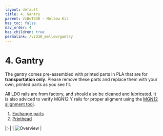 ```yaml
---
layout: default
title: 4. Gantry
parent: VzBoT330 - Mellow Kit
has_toc: false
nav_order: 4
has_children: true
permalink: /vz330_mellow/gantry
---
```


# 4. Gantry

The gantry comes pre-assembled with printed parts in PLA that are for **transportation only**. Please remove these parts and replace them with your own, printed parts as you see fit.

All LDO rails are from factory, and should also be cleaned and lubricated. It is also adviced to verify MGN12 Y rails for proper aligment using the [MGN12 alignment tool][].

1. [Exchange parts](./gantry/change_parts)
2. [Printhead](./gantry/printhead)

|:-|
| ![Overview](../assets/images/manual/vz330_mellow/gantry/overview.png) |

[MGN12 alignment tool]: https://github.com/VzBoT3D/VzBoT-Vz330/blob/master/Assemblies%20BOM%20and%20STL/Alignment%20Tools/MGN12-alignment%20tool.stl

